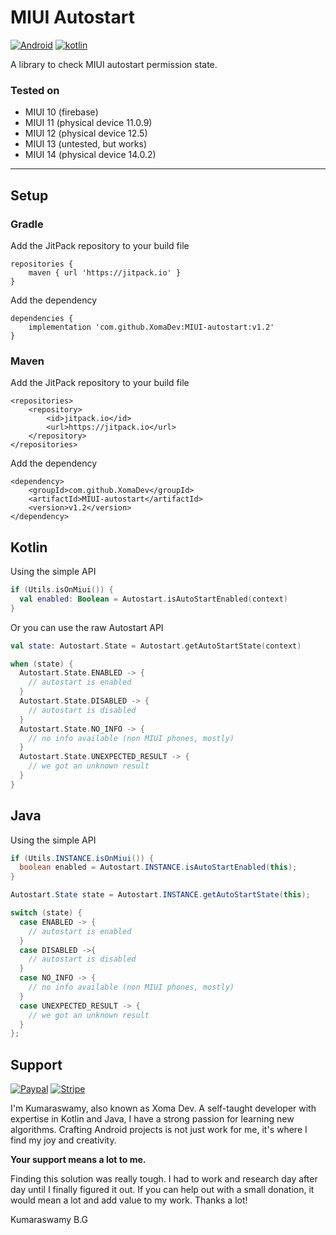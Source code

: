 # MIUI Autostart

[![Android](https://img.shields.io/badge/Android-3DDC84?style=for-the-badge&logo=android&logoColor=white)]()
[![kotlin](https://img.shields.io/badge/Kotlin-0095D5?&style=for-the-badge&logo=kotlin&logoColor=white)]()

A library to check MIUI autostart permission state.

### Tested on

- MIUI 10 (firebase)
- MIUI 11 (physical device 11.0.9)
- MIUI 12 (physical device 12.5)
- MIUI 13 (untested, but works)
- MIUI 14 (physical device 14.0.2)
<hr>

## Setup

### Gradle

Add the JitPack repository to your build file

```
repositories {
    maven { url 'https://jitpack.io' }
}
```

Add the dependency

```
dependencies {
    implementation 'com.github.XomaDev:MIUI-autostart:v1.2'
}
```

### Maven

Add the JitPack repository to your build file

```
<repositories>
    <repository>
        <id>jitpack.io</id>
        <url>https://jitpack.io</url>
    </repository>
</repositories>
```

Add the dependency

```
<dependency>
    <groupId>com.github.XomaDev</groupId>
    <artifactId>MIUI-autostart</artifactId>
    <version>v1.2</version>
</dependency>
```

## Kotlin

Using the simple API

```kotlin
if (Utils.isOnMiui()) {
  val enabled: Boolean = Autostart.isAutoStartEnabled(context)
}
```

Or you can use the raw Autostart API

```kotlin
val state: Autostart.State = Autostart.getAutoStartState(context)

when (state) {
  Autostart.State.ENABLED -> {
    // autostart is enabled
  }
  Autostart.State.DISABLED -> {
    // autostart is disabled
  }
  Autostart.State.NO_INFO -> {
    // no info available (non MIUI phones, mostly)
  }
  Autostart.State.UNEXPECTED_RESULT -> {
    // we got an unknown result
  }
}
```

## Java

Using the simple API

```java
if (Utils.INSTANCE.isOnMiui()) {
  boolean enabled = Autostart.INSTANCE.isAutoStartEnabled(this);
}
```

```java
Autostart.State state = Autostart.INSTANCE.getAutoStartState(this);

switch (state) {
  case ENABLED -> {
    // autostart is enabled
  }
  case DISABLED ->{
    // autostart is disabled
  }
  case NO_INFO -> {
    // no info available (non MIUI phones, mostly)
  }
  case UNEXPECTED_RESULT -> {
    // we got an unknown result
  }
};
```

## Support

[![Paypal](https://img.shields.io/badge/PayPal-00457C?style=for-the-badge&logo=paypal&logoColor=white)](https://paypal.me/XomaDev)
[![Stripe](https://img.shields.io/badge/Stripe-626CD9?style=for-the-badge&logo=Stripe&logoColor=white)](https://buy.stripe.com/eVadUDdeY4ov3QIdR7)

I'm Kumaraswamy, also known as Xoma Dev. A self-taught developer with expertise in Kotlin and Java, I have a strong passion for learning new algorithms. Crafting Android projects is not just work for me, it's where I find my joy and creativity.  

<b>Your support means a lot to me.</b><br>

Finding this solution was really tough. I had to work and research day after day until I finally figured it out. If you can help out with a small donation, it would mean a lot and add value to my work. Thanks a lot!

Kumaraswamy B.G
